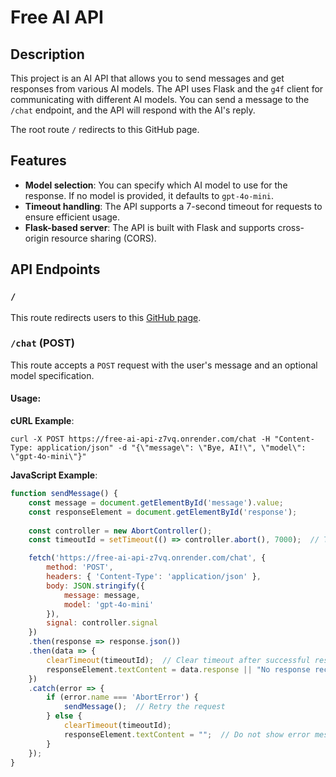 # Free AI API

## Description
This project is an AI API that allows you to send messages and get responses from various AI models. The API uses Flask and the `g4f` client for communicating with different AI models. You can send a message to the `/chat` endpoint, and the API will respond with the AI's reply.

The root route `/` redirects to this GitHub page.

## Features
- **Model selection**: You can specify which AI model to use for the response. If no model is provided, it defaults to `gpt-4o-mini`.
- **Timeout handling**: The API supports a 7-second timeout for requests to ensure efficient usage.
- **Flask-based server**: The API is built with Flask and supports cross-origin resource sharing (CORS).

## API Endpoints

### `/`
This route redirects users to this [GitHub page](https://github.com/User4534503/Free-AI-API).

### `/chat` (POST)
This route accepts a `POST` request with the user's message and an optional model specification.

#### Usage:
**cURL Example**:
```
curl -X POST https://free-ai-api-z7vq.onrender.com/chat -H "Content-Type: application/json" -d "{\"message\": \"Bye, AI!\", \"model\": \"gpt-4o-mini\"}"
```

**JavaScript Example**:
```javascript
function sendMessage() {
    const message = document.getElementById('message').value;
    const responseElement = document.getElementById('response');
    
    const controller = new AbortController();
    const timeoutId = setTimeout(() => controller.abort(), 7000);  // Timeout after 7 seconds

    fetch('https://free-ai-api-z7vq.onrender.com/chat', {
        method: 'POST',
        headers: { 'Content-Type': 'application/json' },
        body: JSON.stringify({
            message: message,
            model: 'gpt-4o-mini'
        }),
        signal: controller.signal
    })
    .then(response => response.json())
    .then(data => {
        clearTimeout(timeoutId);  // Clear timeout after successful response
        responseElement.textContent = data.response || "No response received";
    })
    .catch(error => {
        if (error.name === 'AbortError') {
            sendMessage();  // Retry the request
        } else {
            clearTimeout(timeoutId);
            responseElement.textContent = "";  // Do not show error message
        }
    });
}
```

